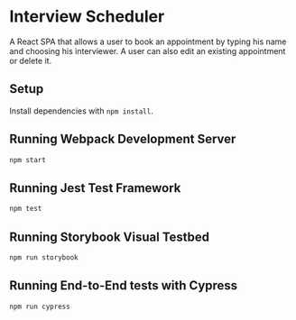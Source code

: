 # Interview Scheduler
A React SPA that allows a user to book an appointment by typing his name and choosing his interviewer.
A user can also edit an existing appointment or delete it.
## Setup

Install dependencies with `npm install`.

## Running Webpack Development Server

```sh
npm start
```

## Running Jest Test Framework

```sh
npm test
```

## Running Storybook Visual Testbed

```sh
npm run storybook
```

## Running End-to-End tests with Cypress

```sh
npm run cypress
```

